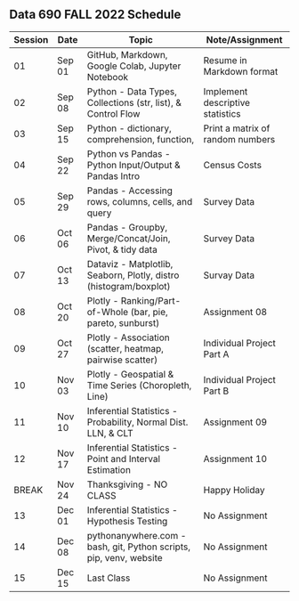 
## Data 690 FALL 2022 Schedule

Session | Date   | Topic                                                               | Note/Assignment
--------|--------| --------------------------------------------------------------------|-----------
01      | Sep 01 | GitHub, Markdown, Google Colab, Jupyter Notebook                    | Resume in Markdown format
02      | Sep 08 | Python - Data Types, Collections (str, list), & Control Flow        | Implement descriptive statistics 
03      | Sep 15 | Python - dictionary, comprehension, function,                       | Print a matrix of random numbers
04      | Sep 22 | Python vs Pandas - Python Input/Output & Pandas Intro               | Census Costs 
05      | Sep 29 | Pandas - Accessing rows, columns, cells, and query                  | Survey Data
06      | Oct 06 | Pandas - Groupby, Merge/Concat/Join, Pivot, & tidy data             | Survey Data
07      | Oct 13 | Dataviz - Matplotlib, Seaborn, Plotly, distro (histogram/boxplot)   | Survay Data
08      | Oct 20 | Plotly - Ranking/Part-of-Whole (bar, pie, pareto, sunburst)         | Assignment 08
09      | Oct 27 | Plotly - Association (scatter, heatmap, pairwise scatter)           | Individual Project Part A 
10      | Nov 03 | Plotly - Geospatial & Time Series (Choropleth, Line)                | Individual Project Part B
11      | Nov 10 | Inferential Statistics - Probability, Normal Dist. LLN, & CLT       | Assignment 09
12      | Nov 17 | Inferential Statistics - Point and Interval Estimation              | Assignment 10
BREAK   | Nov 24 | Thanksgiving - NO CLASS                                             | Happy Holiday
13      | Dec 01 | Inferential Statistics - Hypothesis Testing                         | No Assignment
14      | Dec 08 | pythonanywhere.com - bash, git, Python scripts, pip, venv, website  | No Assignment                              
15      | Dec 15 | Last Class                                                          | No Assignment 
